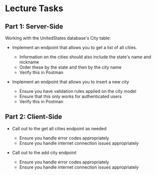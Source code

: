 # Lecture Tasks

## Part 1: Server-Side

Working with the UnitedStates database's City table:

- Implement an endpoint that allows you to get a list of all cities. 
	- Information on the cities should also include the state's name and nickname
	- Order these by the state and then by the city name
	- Verify this in Postman

- Implement an endpoint that allows you to insert a new city
	- Ensure you have validation rules applied on the city model
	- Ensure that this only works for authenticated users
	- Verify this in Postman

## Part 2: Client-Side

- Call out to the get all cities endpoint as needed
	- Ensure you handle error codes appropriately
	- Ensure you handle internet connection issues appropriately

- Call out to the add city endpoint
	- Ensure you handle error codes appropriately
	- Ensure you handle internet connection issues appropriately